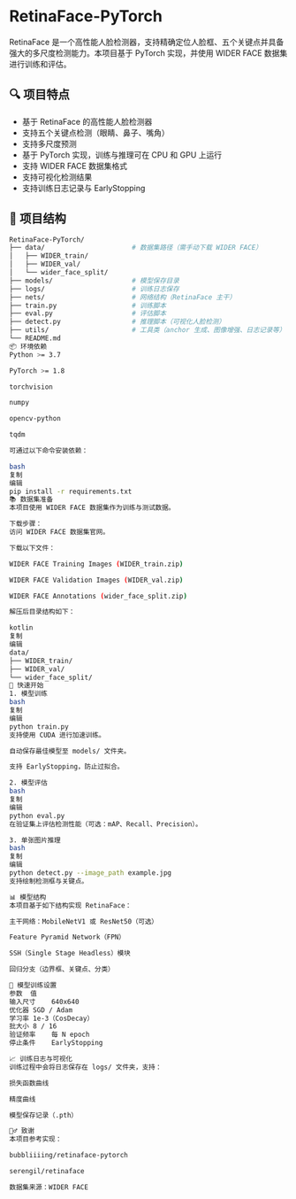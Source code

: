# RetinaFace-PyTorch

RetinaFace 是一个高性能人脸检测器，支持精确定位人脸框、五个关键点并具备强大的多尺度检测能力。本项目基于 PyTorch 实现，并使用 WIDER FACE 数据集进行训练和评估。

## 🔍 项目特点

- 基于 RetinaFace 的高性能人脸检测器
- 支持五个关键点检测（眼睛、鼻子、嘴角）
- 支持多尺度预测
- 基于 PyTorch 实现，训练与推理可在 CPU 和 GPU 上运行
- 支持 WIDER FACE 数据集格式
- 支持可视化检测结果
- 支持训练日志记录与 EarlyStopping

## 📁 项目结构

```bash
RetinaFace-PyTorch/
├── data/                      # 数据集路径（需手动下载 WIDER FACE）
│   ├── WIDER_train/
│   ├── WIDER_val/
│   └── wider_face_split/
├── models/                    # 模型保存目录
├── logs/                      # 训练日志保存
├── nets/                      # 网络结构（RetinaFace 主干）
├── train.py                   # 训练脚本
├── eval.py                    # 评估脚本
├── detect.py                  # 推理脚本（可视化人脸检测）
├── utils/                     # 工具类（anchor 生成、图像增强、日志记录等）
└── README.md
📦 环境依赖
Python >= 3.7

PyTorch >= 1.8

torchvision

numpy

opencv-python

tqdm

可通过以下命令安装依赖：

bash
复制
编辑
pip install -r requirements.txt
📚 数据集准备
本项目使用 WIDER FACE 数据集作为训练与测试数据。

下载步骤：
访问 WIDER FACE 数据集官网。

下载以下文件：

WIDER FACE Training Images (WIDER_train.zip)

WIDER FACE Validation Images (WIDER_val.zip)

WIDER FACE Annotations (wider_face_split.zip)

解压后目录结构如下：

kotlin
复制
编辑
data/
├── WIDER_train/
├── WIDER_val/
└── wider_face_split/
🚀 快速开始
1. 模型训练
bash
复制
编辑
python train.py
支持使用 CUDA 进行加速训练。

自动保存最佳模型至 models/ 文件夹。

支持 EarlyStopping，防止过拟合。

2. 模型评估
bash
复制
编辑
python eval.py
在验证集上评估检测性能（可选：mAP、Recall、Precision）。

3. 单张图片推理
bash
复制
编辑
python detect.py --image_path example.jpg
支持绘制检测框与关键点。

📊 模型结构
本项目基于如下结构实现 RetinaFace：

主干网络：MobileNetV1 或 ResNet50（可选）

Feature Pyramid Network（FPN）

SSH（Single Stage Headless）模块

回归分支（边界框、关键点、分类）

📝 模型训练设置
参数	值
输入尺寸	640x640
优化器	SGD / Adam
学习率	1e-3（CosDecay）
批大小	8 / 16
验证频率	每 N epoch
停止条件	EarlyStopping

📈 训练日志与可视化
训练过程中会将日志保存在 logs/ 文件夹，支持：

损失函数曲线

精度曲线

模型保存记录（.pth）

🙋‍♂️ 致谢
本项目参考实现：

bubbliiiing/retinaface-pytorch

serengil/retinaface

数据集来源：WIDER FACE
